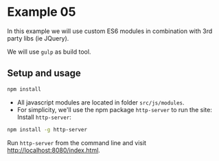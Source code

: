 # Example 05

In this example we will use custom ES6 modules in combination with 3rd party libs (ie JQuery).

We will use `gulp` as build tool.

## Setup and usage

```bash
npm install
```

- All javascript modules are located in folder `src/js/modules`.
- For simplicity, we'll use the npm package `http-server` to run the site:
Install `http-server`:
```bash
npm install -g http-server
```

Run `http-server` from the command line and visit [http://localhost:8080/index.html](http://localhost:8080/index.html).

